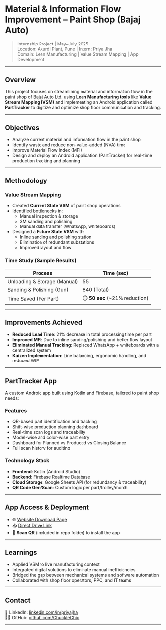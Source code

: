 #  Material & Information Flow Improvement – Paint Shop (Bajaj Auto)

> Internship Project | May–July 2025  
> Location: Akurdi Plant, Pune | Intern: Priya Jha  
> Domain: Lean Manufacturing | Value Stream Mapping | App Development

---

##  Overview

This project focuses on streamlining material and information flow in the paint shop of Bajaj Auto Ltd. using **Lean Manufacturing tools** like **Value Stream Mapping (VSM)** and implementing an Android application called **PartTracker** to digitize and optimize shop floor communication and tracking.

---

##  Objectives

- Analyze current material and information flow in the paint shop
- Identify waste and reduce non-value-added (NVA) time
- Improve Material Flow Index (MFI)
- Design and deploy an Android application (PartTracker) for real-time production tracking and planning

---

##  Methodology

###  Value Stream Mapping
- Created **Current State VSM** of paint shop operations
- Identified bottlenecks in:
  - Manual inspection & storage
  - 3M sanding and polishing
  - Manual data transfer (WhatsApp, whiteboards)
- Designed a **Future State VSM** with:
  - Inline sanding and polishing station
  - Elimination of redundant substations
  - Improved layout and flow

###  Time Study (Sample Results)
| Process                         | Time (sec) |
|-------------------------------|------------|
| Unloading & Storage (Manual)  | 55         |
| Sanding & Polishing (Gun)     | 840 (Total)|
| Time Saved (Per Part)         | ⏱️ **50 sec** (~21% reduction) |

---

##  Improvements Achieved

-  **Reduced Lead Time**: 21% decrease in total processing time per part
-  **Improved MFI**: Due to inline sanding/polishing and better flow layout
-  **Eliminated Manual Tracking**: Replaced WhatsApp + whiteboards with a centralized system
-  **Kaizen Implementation**: Line balancing, ergonomic handling, and reduced WIP

---

##  PartTracker App

A custom Android app built using Kotlin and Firebase, tailored to paint shop needs:

###  Features
- QR-based part identification and tracking  
- Shift-wise production planning dashboard  
- Real-time scan logs and traceability  
- Model-wise and color-wise part entry  
- Dashboard for Planned vs Produced vs Closing Balance  
- Full scan history for auditing

###  Technology Stack
- **Frontend**: Kotlin (Android Studio)
- **Backend**: Firebase Realtime Database
- **Cloud Storage**: Google Sheets API (for redundancy & traceability)
- **QR Code Gen/Scan**: Custom logic per part/trolley/month

---

##  App Access & Deployment

- 🌐 [Website Download Page](https://chucklechic.github.io/parttracker-download/)
- 📥 [Direct Drive Link](https://drive.google.com/file/d/1cRO7eG6BtA13z3-UBfRH0gzTECD1mW7B/view?usp=sharing)
- 📲 **Scan QR** (included in repo folder) to install the app

---

##  Learnings

- Applied VSM to live manufacturing context
- Integrated digital solutions to eliminate manual inefficiencies
- Bridged the gap between mechanical systems and software automation
- Collaborated with shop floor operators, PPC, and IT teams

---

##  Contact
 
🔗 LinkedIn: [linkedin.com/in/priyajha](https://linkedin.com/in/priya-jha-942803269)  
🧑‍💻 GitHub: [github.com/ChuckleChic](https://github.com/ChuckleChic)

---
